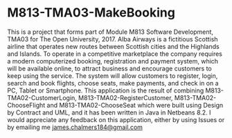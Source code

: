 # M813-TMA03-MakeBooking
This is a project that forms part of Module M813 Software Development, TMA03 for The Open University, 2017. Alba Airways is a fictitious Scottish airline that operates new routes between Scottish cities and the Highlands and Islands. To operate in a competitive marketplace the company requires a modern computerized booking, registration and payment system, which will be available online, to attract business and encourage customers to keep using the service. The system will allow customers to register, login, search and book flights, choose seats, make payments, and check in on a PC, Tablet or Smartphone. This application is the result of combining M813-TMA02-CustomerLogin, M813-TMA02-RegisterCustomer, M813-TMA02-ChooseFlight and M813-TMA02-ChooseSeat which were built using Design by Contract and UML, and it has been written in Java in Netbeans 8.2. I would appreciate any feedback on this application, either by using Issues or by emailing me james.chalmers184@gmail.com
